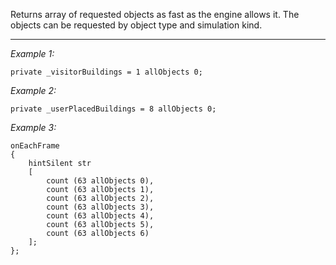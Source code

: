 Returns array of requested objects as fast as the engine allows it. The objects can be requested by object type and simulation kind.


---
*Example 1:*
```sqf
private _visitorBuildings = 1 allObjects 0;
```

*Example 2:*
```sqf
private _userPlacedBuildings = 8 allObjects 0;
```

*Example 3:*
```sqf
onEachFrame
{
	hintSilent str
	[
		count (63 allObjects 0),
		count (63 allObjects 1),
		count (63 allObjects 2),
		count (63 allObjects 3),
		count (63 allObjects 4),
		count (63 allObjects 5),
		count (63 allObjects 6)
	];
};
```